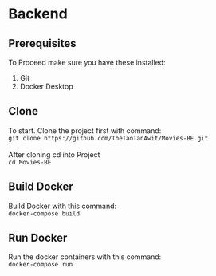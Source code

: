 # Backend 
## Prerequisites
To Proceed make sure you have these installed:
1. Git
2. Docker Desktop

## Clone
To start. Clone the project first with command: <br/>
`git clone https://github.com/TheTanTanAwit/Movies-BE.git` <br/><br/>
After cloning cd into Project <br/>
`cd Movies-BE`
## Build Docker 
Build Docker with this command: <br/>
`docker-compose build`

## Run Docker
Run the docker containers with this command: <br/>
`docker-compose run`

